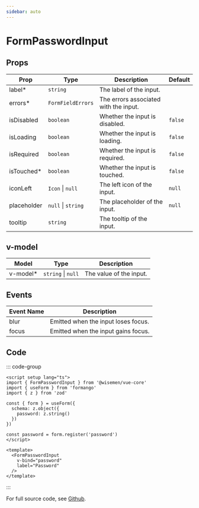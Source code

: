 ```yaml
---
sidebar: auto
---
```



# FormPasswordInput
<script setup>
import FormPasswordInputPlayground from './FormPasswordInputPlayground.vue'
</script>

<FormPasswordInputPlayground />


## Props

| Prop        | Type               | Description                           | Default |
|-------------|--------------------|---------------------------------------|---------|
| label*      | `string`           | The label of the input.               |         |
| errors*     | `FormFieldErrors`  | The errors associated with the input. |         |
| isDisabled  | `boolean`          | Whether the input is disabled.        | `false` |
| isLoading   | `boolean`          | Whether the input is loading.         | `false` |
| isRequired  | `boolean`          | Whether the input is required.        | `false` |
| isTouched*  | `boolean`          | Whether the input is touched.         | `false` |
| iconLeft    | `Icon` \| `null`   | The left icon of the input.           | `null`  |
| placeholder | `null` \| `string` | The placeholder of the input.         | `null`  |
| tooltip     | `string`           | The tooltip of the input.             |         |


## v-model

| Model    | Type                | Description              |
|----------|---------------------|--------------------------|
| v-model* | `string` \| `null`  | The value of the input.  |


## Events

| Event Name  | Description                                          |
|-------------|------------------------------------------------------|
| blur        | Emitted when the input loses focus.                  |
| focus       | Emitted when the input gains focus.                  |


## Code

::: code-group
```vue [Usage]
<script setup lang="ts">
import { FormPasswordInput } from '@wisemen/vue-core'
import { useForm } from 'formango'
import { z } from 'zod'

const { form } = useForm({
  schema: z.object({
    password: z.string()
  })
})

const password = form.register('password')
</script>

<template>
  <FormPasswordInput 
    v-bind="password" 
    label="Password"
  />
</template>
```
:::

For full source code, see [Github](https://github.com/wisemen-digital/vue-core/blob/main/packages/components/src/components/input/FormPasswordInput.vue).
